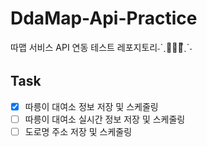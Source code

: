 # DdaMap-Api-Practice
따맵 서비스 API 연동 테스트 레포지토리˗ˋˏ💁🏼‍♀️ᩚˎˊ˗

## Task
- [x] 따릉이 대여소 정보 저장 및 스케줄링
- [ ] 따릉이 대여소 실시간 정보 저장 및 스케줄링
- [ ] 도로명 주소 저장 및 스케줄링
